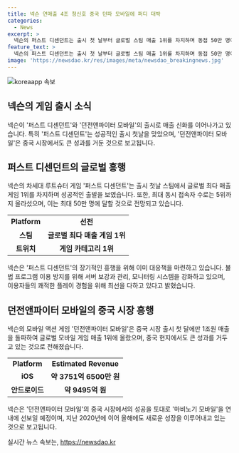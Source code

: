```yaml
---
title: 넥슨 연매출 4조 청신호 중국 던파 모바일에 퍼디 대박
categories:
  - News
excerpt: >
  넥슨의 퍼스트 디센던트는 출시 첫 날부터 글로벌 스팀 매출 1위를 차지하며 동접 50만 명이라는 기록을 세웠고, 중국 시장에서 출시된 던전앤파이터 모바일은 출시 첫 달에만 1조원의 매출을 올린 것으로 추정된다. 또한, 넥슨은 게임의 장기적인 성공을 위해 불법 프로그램 방지에 만전을 기하고 있으며, 이러한 성과는 넥슨의 다양한 IP와 플랫폼 다변화에 성공한 결과로 평가되고 있다. 이에 넥슨은 이번 성과로 올해 목표로 한 연간 매출 4조원에 한 발짝 더 다가갔다.
feature_text: >
  넥슨의 퍼스트 디센던트는 출시 첫 날부터 글로벌 스팀 매출 1위를 차지하며 동접 50만 명이라는 기록을 세웠고, 중국 시장에서 출시된 던전앤파이터 모바일은 출시 첫 달에만 1조원의 매출을 올린 것으로 추정된다. 또한, 넥슨은 게임의 장기적인 성공을 위해 불법 프로그램 방지에 만전을 기하고 있으며, 이러한 성과는 넥슨의 다양한 IP와 플랫폼 다변화에 성공한 결과로 평가되고 있다. 이에 넥슨은 이번 성과로 올해 목표로 한 연간 매출 4조원에 한 발짝 더 다가갔다.
image: 'https://newsdao.kr/res/images/meta/newsdao_breakingnews.jpg'
---
```


<p><img src="https://newsdao.kr/res/images/meta/newsdao_breakingnews.jpg" alt="koreaapp 속보" /></p>

<h2 data-ke-size="size26">넥슨의 게임 출시 소식</h2>

<p data-ke-size="size16">넥슨이 '퍼스트 디센던트'와 '던전앤파이터 모바일'의 출시로 매출 신화를 이어나가고 있습니다. 특히 '퍼스트 디센던트'는 성공적인 출시 첫날을 맞았으며, '던전앤파이터 모바일'은 중국 시장에서도 큰 성과를 거둔 것으로 보고됩니다.</p>

<h2 data-ke-size="size24">퍼스트 디센던트의 글로벌 흥행</h2>

<p data-ke-size="size16">넥슨의 차세대 루트슈터 게임 '퍼스트 디센던트'는 출시 첫날 스팀에서 글로벌 최다 매출 게임 1위를 차지하며 성공적인 출발을 보였습니다. 또한, 최대 동시 접속자 수로는 5위까지 올라섰으며, 이는 최대 50만 명에 달할 것으로 전망되고 있습니다.</p>

<table>
    <tr>
        <td style="text-align: center; height: 17px;"><b>Platform</b></td>
        <td style="text-align: center; height: 17px;"><b>선전</b></td>
    </tr>
    <tr>
        <td style="text-align: center; height: 17px;"><b>스팀</b></td>
        <td style="text-align: center; height: 17px;"><b>글로벌 최다 매출 게임 1위</b></td>
    </tr>
    <tr>
        <td style="text-align: center; height: 17px;"><b>트위치</b></td>
        <td style="text-align: center; height: 17px;"><b>게임 카테고리 1위</b></td>
    </tr>
</table>

<p data-ke-size="size16">넥슨은 '퍼스트 디센던트'의 장기적인 흥행을 위해 이미 대응책을 마련하고 있습니다. 불법 프로그램 이용 방지를 위해 서버 보강과 관리, 모니터링 시스템을 강화하고 있으며, 이용자들의 쾌적한 플레이 경험을 위해 최선을 다하고 있다고 밝혔습니다.</p>

<h2 data-ke-size="size24">던전앤파이터 모바일의 중국 시장 흥행</h2>

<p data-ke-size="size16">넥슨의 모바일 액션 게임 '던전앤파이터 모바일'은 중국 시장 출시 첫 달에만 1조원 매출을 돌파하여 글로벌 모바일 게임 매출 1위에 올랐으며, 중국 현지에서도 큰 성과를 거두고 있는 것으로 전해졌습니다.</p>

<table>
    <tr>
    <td style="text-align: center; height: 17px;"><b>Platform</b></td>
    <td style="text-align: center; height: 17px;"><b>Estimated Revenue</b></td>
    </tr>
    <tr>
    <td style="text-align: center; height: 17px;"><b>iOS</b></td>
    <td style="text-align: center; height: 17px;"><b>약 3751억 6500만 원</b></td>
    </tr>
    <tr>
    <td style="text-align: center; height: 17px;"><b>안드로이드</b></td>
    <td style="text-align: center; height: 17px;"><b>약 9495억 원</b></td>
    </tr>
</table>

<p data-ke-size="size16">넥슨은 '던전앤파이터 모바일'의 중국 시장에서의 성공을 토대로 '마비노기 모바일'을 연내에 선보일 예정이며, 지난 2020년에 이어 올해에도 새로운 성장을 이루어내고 있는 것으로 보고됩니다.</p>
실시간 뉴스 속보는, <a href="https://newsdao.kr" rel="dofollow">https://newsdao.kr</a>


